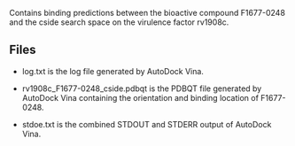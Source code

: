 Contains binding predictions between the bioactive compound F1677-0248 and the cside search space on the virulence factor rv1908c.

## Files

- log.txt is the log file generated by AutoDock Vina.

- rv1908c_F1677-0248_cside.pdbqt is the PDBQT file generated by AutoDock Vina containing the orientation and binding location of F1677-0248.

- stdoe.txt is the combined STDOUT and STDERR output of AutoDock Vina.

